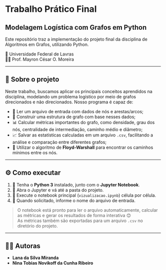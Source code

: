 # Trabalho Prático Final  
## Modelagem Logística com Grafos em Python

Este repositório traz a implementação do projeto final da disciplina de Algoritmos em Grafos, utilizando Python.

📍 Universidade Federal de Lavras  
👨‍🏫 Prof. Mayron César O. Moreira  

---

## 🎯 Sobre o projeto

Neste trabalho, buscamos aplicar os principais conceitos aprendidos na disciplina, modelando um problema logístico por meio de grafos direcionados e não direcionados. Nosso programa é capaz de:

- 📂 Ler um arquivo de entrada com dados de nós e arestas/arcos;
- 🧠 Construir uma estrutura de grafo com base nesses dados;
- 📊 Calcular métricas importantes do grafo, como densidade, grau dos nós, centralidade de intermediação, caminho médio e diâmetro;
- 📈 Salvar as estatísticas calculadas em um arquivo `.csv`, facilitando a análise e comparação entre diferentes grafos;
- 🧮 Utilizar o algoritmo de **Floyd-Warshall** para encontrar os caminhos mínimos entre os nós.

---

## ⚙️ Como executar

1. 🐍 Tenha o **Python 3** instalado, junto com o **Jupyter Notebook**.
2. 📁 Abra o Jupyter e vá até a pasta do projeto.
3. 📓 Execute o notebook principal (`vizualizacao.ipynb`) célula por célula.
4. 📝 Quando solicitado, informe o nome do arquivo de entrada.

> O notebook está pronto para ler o arquivo automaticamente, calcular as métricas e gerar os resultados de forma interativa 😊  
> As métricas também são exportadas para um arquivo `.csv` no diretório do projeto.

---

## 👩‍💻 Autoras

- **Lana da Silva Miranda**  
- **Nina Tobias Novikoff da Cunha Ribeiro**
